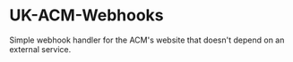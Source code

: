 # UK-ACM-Webhooks
Simple webhook handler for the ACM's website that doesn't depend on an external service.
